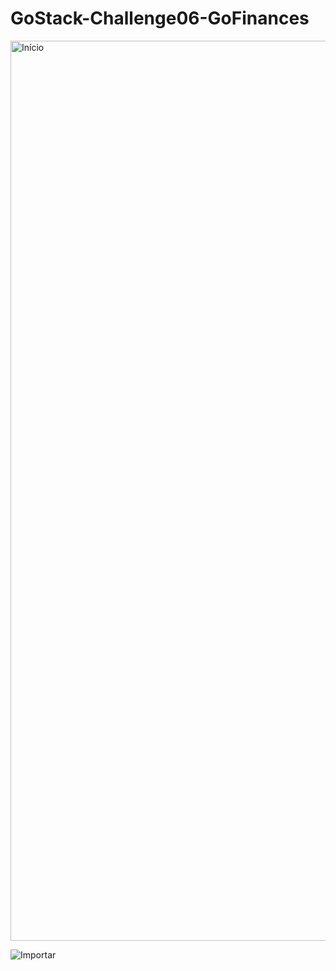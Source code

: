 # GoStack-Challenge06-GoFinances

<img width="1440" alt="Início" src="https://user-images.githubusercontent.com/56945282/86418260-7c692200-bcc7-11ea-8813-9ca2be14d3ba.png">

![Importar](https://user-images.githubusercontent.com/56945282/86418278-8f7bf200-bcc7-11ea-85d9-fa7caa325e07.png)
